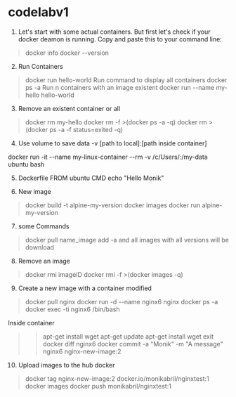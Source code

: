 # codelabv1
1. Let's start with some actual containers. But first let's check if your docker deamon is running. Copy and paste this to your command line:

> docker info
> docker --version

2. Run Containers
> docker run hello-world
Run command to display all containers
> docker ps -a
Run n containers with an image existent
> docker run --name my-hello hello-world

3. Remove an existent container or all
> docker rm my-hello
> docker rm -f >(docker ps -a -q)
> docker rm >(docker ps -a -f status=exited -q)

4. Use volume to save data
-v [path to local]:[path inside container]

docker run -it --name my-linux-container --rm -v /c/Users/:/my-data ubuntu bash

5. Dockerfile
FROM ubuntu
CMD echo "Hello Monik"

6. New image
> docker build -t alpine-my-version
> docker images
> docker run alpine-my-version
7. some Commands
> docker pull name_image
 add -a and all images with all versions will be download

 8. Remove an image
 > docker rmi imageID
 > docker rmi -f >(docker images -q)

 9. Create a new image with a container modified
 > docker pull nginx
 > docker run -d --name nginx6 nginx 
 > docker ps -a
 > docker exec -ti nginx6 /bin/bash
 
 Inside container
 
 >> apt-get install wget
 >> apt-get update
 >> apt-get install wget
 > exit
 > docker diff nginx6
 > docker commit -a "Monik" -m "A message" nginx6 nginx-new-image:2 

10. Upload images to the hub docker
> docker tag nginx-new-image:2 docker.io/monikabril/nginxtest:1
> docker images
> docker push monikabril/nginxtest:1
